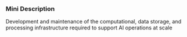 ### Mini Description

Development and maintenance of the computational, data storage, and processing infrastructure required to support AI operations at scale
